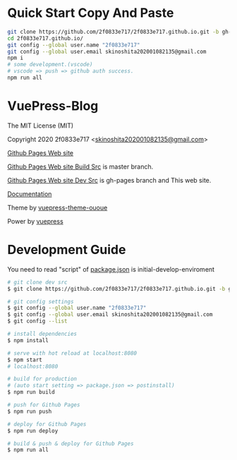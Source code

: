 # Quick Start Copy And Paste
``` bash
git clone https://github.com/2f0833e717/2f0833e717.github.io.git -b gh-pages
cd 2f0833e717.github.io/
git config --global user.name "2f0833e717"
git config --global user.email skinoshita202001082135@gmail.com
npm i
# some development.(vscode)
# vscode => push => github auth success.
npm run all
```

# VuePress-Blog

The MIT License (MIT)

Copyright 2020 2f0833e717 <<skinoshita202001082135@gmail.com>>

[Github Pages Web site](https://2f0833e717.github.io./)

[Github Pages Web site Build Src](https://github.com/2f0833e717/2f0833e717.github.io/) is master branch. 

[Github Pages Web site Dev Src](https://github.com/2f0833e717/2f0833e717.github.io/tree/gh-pages) is gh-pages branch and This web site.

[Documentation](https://tolking.github.io/vuepress-theme-ououe)

Theme by [vuepress-theme-ououe](https://github.com/tolking/vuepress-theme-ououe)

Power by [vuepress](https://github.com/vuejs/vuepress)

# Development Guide

You need to read "script" of [package.json](https://github.com/2f0833e717/2f0833e717.github.io/blob/gh-pages/package.json) is initial-develop-enviroment

``` bash
# git clone dev src
$ git clone https://github.com/2f0833e717/2f0833e717.github.io.git -b gh-pages

# git config settings
$ git config --global user.name "2f0833e717"
$ git config --global user.email skinoshita202001082135@gmail.com
$ git config --list

# install dependencies
$ npm install

# serve with hot reload at localhost:8080
$ npm start
# localhost:8080

# build for production
# (auto start setting => package.json => postinstall)
$ npm run build

# push for Github Pages
$ npm run push

# deploy for Github Pages
$ npm run deploy

# build & push & deploy for Github Pages
$ npm run all
```
